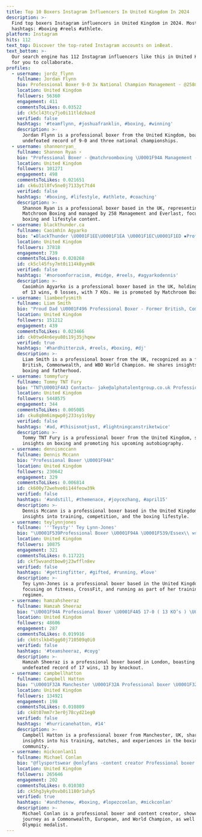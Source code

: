 ```yaml
---
title: Top 10 Boxers Instagram Influencers In United Kingdom In 2024
description: >-
  Find top boxers Instagram influencers in United Kingdom in 2024. Most popular
  hashtags: #boxing #reels #athlete.
platform: Instagram
hits: 112
text_top: Discover the top-rated Instagram accounts on inBeat.
text_bottom: >-
  Our search engine has 112 Instagram influencers like this in United Kingdom
  for you to collaborate.
profiles:
  - username: jordz_flynn
    fullname: Jordan Flynn
    bio: Professional Boxer 9-0 3x National Champion Management - @258mgt
    location: United Kingdom
    followers: 56360
    engagement: 411
    commentsToLikes: 0.03522
    id: ck5cl43tcy7jo0i11tldzbazd
    verified: false
    hashtags: '#teamflynn, #joshuafranklin, #boxing, #winning'
    description: >-
      Jordan Flynn is a professional boxer from the United Kingdom, boasting an
      undefeated record of 9-0 and three national championships.
  - username: shannonryan_
    fullname: Shannon Ryan ⚡️
    bio: "Professional Boxer - @matchroomboxing \U0001F94A Management - @258mgt @everlast | @o2uk"
    location: United Kingdom
    followers: 101271
    engagement: 498
    commentsToLikes: 0.021651
    id: ck6u31l8fv5ne0j7133yt7td4
    verified: false
    hashtags: '#boxing, #lifestyle, #athlete, #coaching'
    description: >-
      Shannon Ryan is a professional boxer based in the UK, representing
      Matchroom Boxing and managed by 258 Management and Everlast, focusing on
      boxing and lifestyle content.
  - username: blackthunder.ca
    fullname: Caoimhín Agyarko
    bio: "▪️BlackThunder \U0001F1EE\U0001F1EA \U0001F1EC\U0001F1ED ▪️Professional boxer 13-0-0 7KO ▪️Promoted by @matchroomboxing ▪️Enquiries Ready@stn-sports.com ▪️ @sportsdirectireland"
    location: United Kingdom
    followers: 37818
    engagement: 739
    commentsToLikes: 0.020268
    id: ck5cl45fsy7mt0i114k8yym8k
    verified: false
    hashtags: '#noroomforracism, #midge, #reels, #agyarkodennis'
    description: >-
      Caoimhin Agyarko is a professional boxer based in the UK, holding a record
      of 13 wins, 0 losses, with 7 KOs. He is promoted by Matchroom Boxing.
  - username: liambeefysmith
    fullname: Liam Smith
    bio: "Proud Dad \U0001F496 Professional Boxer - Former British, Commonwealth & WBO World Champion \U0001F94A Team Smith ❤️"
    location: United Kingdom
    followers: 151212
    engagement: 439
    commentsToLikes: 0.023466
    id: ck0twd4n6eyu80i19j35jhqew
    verified: true
    hashtags: '#hardhitterzuk, #reels, #boxing, #dj'
    description: >-
      Liam Smith is a professional boxer from the UK, recognized as a former
      British, Commonwealth, and WBO World Champion. He shares insights into
      boxing and fatherhood.
  - username: tommyfury
    fullname: Tommy TNT Fury
    bio: "TNT\U0001F4A3 Contact✉️- jake@alphatalentgroup.co.uk Professional boxer\U0001F94A PRE-ORDER MY FIRST AUTOBIOGRAPHY BELOW⬇️"
    location: United Kingdom
    followers: 5448575
    engagement: 344
    commentsToLikes: 0.005085
    id: cku8q8m6imgwp0j233sy1s9py
    verified: false
    hashtags: '#ad, #thisisnotjust, #lightningcanstriketwice'
    description: >-
      Tommy TNT Fury is a professional boxer from the United Kingdom, sharing
      insights on boxing and promoting his upcoming autobiography.
  - username: dennismccann
    fullname: Dennis Mccann
    bio: "Professional Boxer \U0001F94A"
    location: United Kingdom
    followers: 230642
    engagement: 329
    commentsToLikes: 0.006814
    id: ck600y72wehve0i144feow39k
    verified: false
    hashtags: '#andstill, #themenace, #joycezhang, #april15'
    description: >-
      Dennis Mccann is a professional boxer based in the United Kingdom, sharing
      insights into training, competition, and the boxing lifestyle.
  - username: teylynnjones
    fullname: '''Teysty'' Tey Lynn-Jones'
    bio: "\U0001F539Professional Boxer \U0001F94A \U0001F539/Essex\\ ⚒⚒ London \U0001F46E\U0001F3FC‍♂️\U0001F535⚫️\U0001F535 \U0001F539\U0001F4AA\U0001F3FC\U0001F3C3\U0001F3FC‍♂️ #CrossFit #Boxing #Running \U0001F538next goal….. \U0001F440"
    location: United Kingdom
    followers: 10875
    engagement: 321
    commentsToLikes: 0.117221
    id: ckf5wvandtbow0j23wffln8ev
    verified: false
    hashtags: '#gettingfitter, #gifted, #running, #love'
    description: >-
      Tey Lynn-Jones is a professional boxer based in the United Kingdom,
      focusing on fitness, CrossFit, and running as part of her training
      regimen.
  - username: hamzahsheeraz
    fullname: Hamzah Sheeraz
    bio: "\U0001F94A Professional Boxer \U0001F4A5 17-0 ( 13 KO’s ) \U0001F4CD London @lexusstoke @selectgroupuae"
    location: United Kingdom
    followers: 48606
    engagement: 287
    commentsToLikes: 0.019916
    id: ck6tslkb45gg60j710509q0i0
    verified: false
    hashtags: '#teamsheeraz, #coyg'
    description: >-
      Hamzah Sheeraz is a professional boxer based in London, boasting an
      undefeated record of 17 wins, 13 by knockout.
  - username: campbellhatton
    fullname: Campbell Hatton
    bio: "\U0001F32A️ Manchester \U0001F32A️ Professional boxer \U0001F32A️ Enquiries: Henry@258mgt.com"
    location: United Kingdom
    followers: 134921
    engagement: 198
    commentsToLikes: 0.010809
    id: ck8t07mm7r3er0j78cyd21eg0
    verified: false
    hashtags: '#hurricanehatton, #14'
    description: >-
      Campbell Hatton is a professional boxer from Manchester, UK, sharing
      insights into his training, matches, and experiences in the boxing
      community.
  - username: mickconlan11
    fullname: Michael Conlan
    bio: "@flysportswear @onlyfans -content creator Professional boxer. Commonwealth, European & World Champion Olympic Medalist. For PR & Sponsorships email \U0001F53D\U0001F53D"
    location: United Kingdom
    followers: 265646
    engagement: 202
    commentsToLikes: 0.010303
    id: ck5hg3yky0svb0i1180r1uhy5
    verified: true
    hashtags: '#andthenew, #boxing, #lopezconlan, #mickconlan'
    description: >-
      Michael Conlan is a professional boxer and content creator, showcasing his
      journey as a Commonwealth, European, and World Champion, as well as an
      Olympic medalist.
---
```


